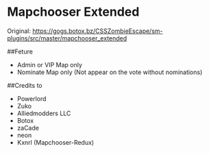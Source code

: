 # Mapchooser Extended

Original: https://gogs.botox.bz/CSSZombieEscape/sm-plugins/src/master/mapchooser_extended

##Feture
- Admin or VIP Map only
- Nominate Map only (Not appear on the vote without nominations)

##Credits to 
- Powerlord
- Zuko
- Alliedmodders LLC
- Botox
- zaCade
- neon
- Kxnrl (Mapchooser-Redux)

